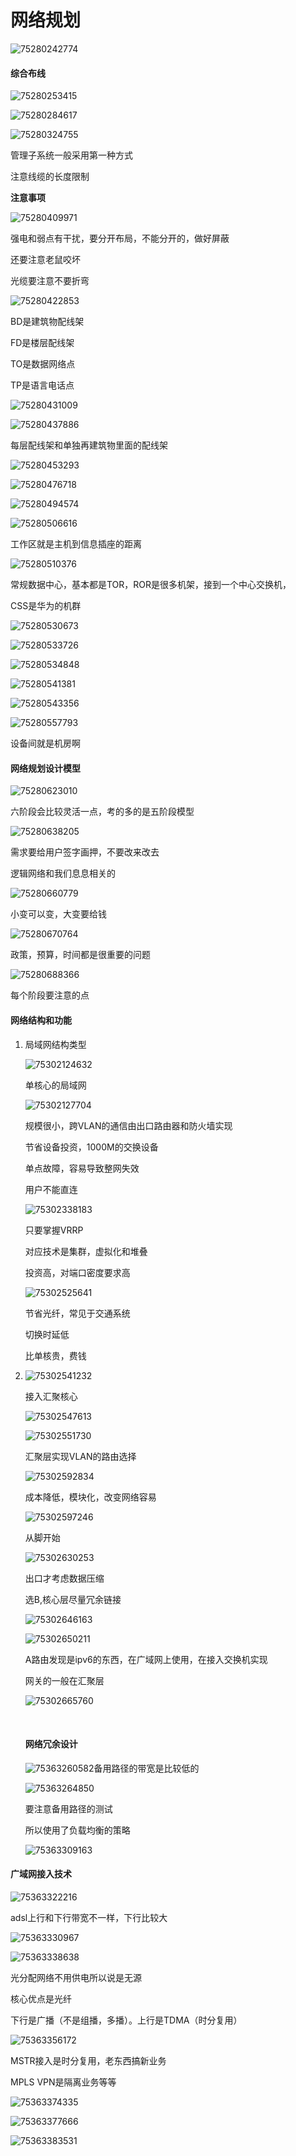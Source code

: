 #  网络规划

![75280242774](C:\Users\zxh\Desktop\前端\软考\第十章.assets\1752802427746.png)





####  综合布线

![75280253415](C:\Users\zxh\Desktop\前端\软考\第十章.assets\1752802534150.png)

 ![75280284617](C:\Users\zxh\Desktop\前端\软考\第十章.assets\1752802846178.png)

  ![75280324755](C:\Users\zxh\Desktop\前端\软考\第十章.assets\1752803247553.png)

 管理子系统一般采用第一种方式

注意线缆的长度限制



**注意事项**

![75280409971](C:\Users\zxh\Desktop\前端\软考\第十章.assets\1752804099717.png)

强电和弱点有干扰，要分开布局，不能分开的，做好屏蔽

还要注意老鼠咬坏

光缆要注意不要折弯

![75280422853](C:\Users\zxh\Desktop\前端\软考\第十章.assets\1752804228536.png)

BD是建筑物配线架

FD是楼层配线架

TO是数据网络点

TP是语言电话点

![75280431009](C:\Users\zxh\Desktop\前端\软考\第十章.assets\1752804310093.png)

![75280437886](C:\Users\zxh\Desktop\前端\软考\第十章.assets\1752804378869.png)

每层配线架和单独再建筑物里面的配线架

![75280453293](C:\Users\zxh\Desktop\前端\软考\第十章.assets\1752804532934.png)

![75280476718](C:\Users\zxh\Desktop\前端\软考\第十章.assets\1752804767186.png)



![75280494574](C:\Users\zxh\Desktop\前端\软考\第十章.assets\1752804945740.png)

![75280506616](C:\Users\zxh\Desktop\前端\软考\第十章.assets\1752805066162.png)

工作区就是主机到信息插座的距离

![75280510376](C:\Users\zxh\Desktop\前端\软考\第十章.assets\1752805103765.png)

常规数据中心，基本都是TOR，ROR是很多机架，接到一个中心交换机，

CSS是华为的机群



![75280530673](C:\Users\zxh\Desktop\前端\软考\第十章.assets\1752805306730.png)

![75280533726](C:\Users\zxh\Desktop\前端\软考\第十章.assets\1752805337264.png)

![75280534848](C:\Users\zxh\Desktop\前端\软考\第十章.assets\1752805348481.png)

![75280541381](C:\Users\zxh\Desktop\前端\软考\第十章.assets\1752805413814.png)





![75280543356](C:\Users\zxh\Desktop\前端\软考\第十章.assets\1752805433568.png)

![75280557793](C:\Users\zxh\Desktop\前端\软考\第十章.assets\1752805577932.png)

设备间就是机房啊





####  网络规划设计模型

![75280623010](C:\Users\zxh\Desktop\前端\软考\第十章.assets\1752806230108.png)

六阶段会比较灵活一点，考的多的是五阶段模型

![75280638205](C:\Users\zxh\Desktop\前端\软考\第十章.assets\1752806382056.png)

需求要给用户签字画押，不要改来改去

逻辑网络和我们息息相关的

![75280660779](C:\Users\zxh\Desktop\前端\软考\第十章.assets\1752806607799.png)

小变可以变，大变要给钱

![75280670764](C:\Users\zxh\Desktop\前端\软考\第十章.assets\1752806707641.png)

政策，预算，时间都是很重要的问题

![75280688366](C:\Users\zxh\Desktop\前端\软考\第十章.assets\1752806883667.png)

每个阶段要注意的点







####   网络结构和功能

1. 局域网结构类型

   ![75302124632](C:\Users\zxh\Desktop\前端\软考\第十章.assets\1753021246327.png)

   单核心的局域网

   ![75302127704](C:\Users\zxh\Desktop\前端\软考\第十章.assets\1753021277041.png)

   规模很小，跨VLAN的通信由出口路由器和防火墙实现

   节省设备投资，1000M的交换设备

   单点故障，容易导致整网失效

   用户不能直连

   ![75302338183](C:\Users\zxh\Desktop\前端\软考\第十章.assets\1753023381838.png)

   只要掌握VRRP

   对应技术是集群，虚拟化和堆叠

   投资高，对端口密度要求高

   ![75302525641](C:\Users\zxh\Desktop\前端\软考\第十章.assets\1753025256412.png)

   节省光纤，常见于交通系统

   切换时延低

   比单核贵，费钱

2. ![75302541232](C:\Users\zxh\Desktop\前端\软考\第十章.assets\1753025412322.png)

   接入汇聚核心

   ![75302547613](C:\Users\zxh\Desktop\前端\软考\第十章.assets\1753025476136.png)

   ![ 75302551730](C:\Users\zxh\Desktop\前端\软考\第十章.assets\1753025517305.png)

   汇聚层实现VLAN的路由选择

   ![75302592834](C:\Users\zxh\Desktop\前端\软考\第十章.assets\1753025928345.png)

   成本降低，模块化，改变网络容易

   ![75302597246](C:\Users\zxh\Desktop\前端\软考\第十章.assets\1753025972465.png)

   从脚开始

   ![75302630253](C:\Users\zxh\Desktop\前端\软考\第十章.assets\1753026302539.png)

   出口才考虑数据压缩

   选B,核心层尽量冗余链接

   ![75302646163](C:\Users\zxh\Desktop\前端\软考\第十章.assets\1753026461638.png)

   ![75302650211](C:\Users\zxh\Desktop\前端\软考\第十章.assets\1753026502110.png)

   A路由发现是ipv6的东西，在广域网上使用，在接入交换机实现

   网关的一般在汇聚层

   ![75302665760](C:\Users\zxh\Desktop\前端\软考\第十章.assets\1753026657603.png)

   ​

   ####   网络冗余设计

   ![75363260582](C:\Users\zxh\Desktop\前端\软考\第十章.assets\1753632605826.png)备用路径的带宽是比较低的

   ![75363264850](C:\Users\zxh\Desktop\前端\软考\第十章.assets\1753632648500.png)

   要注意备用路径的测试

   所以使用了负载均衡的策略

   ![75363309163](C:\Users\zxh\Desktop\前端\软考\第十章.assets\1753633091634.png)




####  广域网接入技术

![75363322216](C:\Users\zxh\Desktop\前端\软考\第十章.assets\1753633222168.png)

adsl上行和下行带宽不一样，下行比较大

![75363330967](C:\Users\zxh\Desktop\前端\软考\第十章.assets\1753633309675.png)

![75363338638](C:\Users\zxh\Desktop\前端\软考\第十章.assets\1753633386383.png)



光分配网络不用供电所以说是无源

核心优点是光纤

下行是广播（不是组播，多播）。上行是TDMA（时分复用）

![75363356172](C:\Users\zxh\Desktop\前端\软考\第十章.assets\1753633561720.png)

MSTR接入是时分复用，老东西搞新业务

MPLS VPN是隔离业务等等

![75363374335](C:\Users\zxh\Desktop\前端\软考\第十章.assets\1753633743355.png)

![75363377666](C:\Users\zxh\Desktop\前端\软考\第十章.assets\1753633776661.png)

![75363383531](C:\Users\zxh\Desktop\前端\软考\第十章.assets\1753633835318.png)



   ​



   

   ​

   ​

   ​

   ​

   ​

   ​

   ​